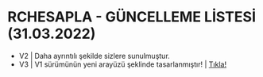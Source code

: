 # RCHESAPLA - GÜNCELLEME LİSTESİ (31.03.2022)

- V2 | Daha ayrıntılı şekilde sizlere sunulmuştur.
- V3 | V1 sürümünün yeni arayüzü şeklinde tasarlanmıştır! | [Tıkla!](https://fatihcelikofficialtr.github.io/rchesapla/v3)

